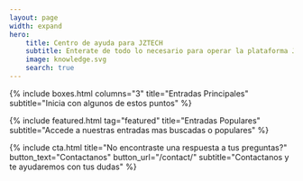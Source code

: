 ```yaml
---
layout: page
width: expand
hero:
    title: Centro de ayuda para JZTECH
    subtitle: Enterate de todo lo necesario para operar la plataforma JZTECH y poder aprovechar al maximo la potencia de esta plataforma.
    image: knowledge.svg
    search: true
---
```


{% include boxes.html columns="3" title="Entradas Principales" subtitle="Inicia con algunos de estos puntos" %}

{% include featured.html tag="featured" title="Entradas Populares" subtitle="Accede a nuestras entradas mas buscadas o populares" %}

<!--
{% include videos.html columns="2" title="Video Tutorials" subtitle="Watch screencasts to get you started fast with Jekyll" %} -->

<!-- {% include faqs.html multiple="true" title="Frequently asked questions" category="presale" subtitle="Find quicke answers to frequent pre-sale questions asked by customers" %} -->

<!-- {% include team.html authors="evan, john, sara, alex, tom, daniel" title="We are here to help" subtitle="Our team is just an email away ready to answer your questions" %} -->

{% include cta.html title="No encontraste una respuesta a tus preguntas?" button_text="Contactanos" button_url="/contact/" subtitle="Contactanos y te ayudaremos con tus dudas" %}

